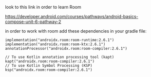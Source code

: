 look to this link in order to learn Room

https://developer.android.com/courses/pathways/android-basics-compose-unit-6-pathway-2

in order to work with room add these dependencies in your gradle file:

    implementation("androidx.room:room-runtime:2.6.1")
    implementation("androidx.room:room-ktx:2.6.1")
    annotationProcessor("androidx.room:room-compiler:2.6.1")

    // To use Kotlin annotation processing tool (kapt)
    kapt("androidx.room:room-compiler:2.6.1")
    // To use Kotlin Symbol Processing (KSP)
    ksp("androidx.room:room-compiler:2.6.1")